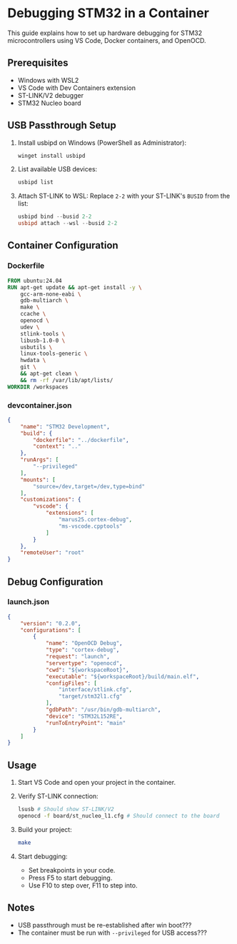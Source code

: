 
# Debugging STM32 in a Container

This guide explains how to set up hardware debugging for STM32 microcontrollers using VS Code, Docker containers, and OpenOCD.

## Prerequisites

- Windows with WSL2
- VS Code with Dev Containers extension
- ST-LINK/V2 debugger
- STM32 Nucleo board

## USB Passthrough Setup

1. Install usbipd on Windows (PowerShell as Administrator):
   ```powershell
   winget install usbipd
   ```

2. List available USB devices:
   ```powershell
   usbipd list
   ```

3. Attach ST-LINK to WSL:
   Replace `2-2` with your ST-LINK's `BUSID` from the list:
   ```powershell
   usbipd bind --busid 2-2
   usbipd attach --wsl --busid 2-2
   ```

## Container Configuration

### Dockerfile
```dockerfile
FROM ubuntu:24.04
RUN apt-get update && apt-get install -y \
    gcc-arm-none-eabi \
    gdb-multiarch \
    make \
    ccache \
    openocd \
    udev \
    stlink-tools \
    libusb-1.0-0 \
    usbutils \
    linux-tools-generic \
    hwdata \
    git \
    && apt-get clean \
    && rm -rf /var/lib/apt/lists/
WORKDIR /workspaces
```

### devcontainer.json
```json
{
    "name": "STM32 Development",
    "build": {
        "dockerfile": "../dockerfile",
        "context": ".."
    },
    "runArgs": [
        "--privileged"
    ],
    "mounts": [
        "source=/dev,target=/dev,type=bind"
    ],
    "customizations": {
        "vscode": {
            "extensions": [
                "marus25.cortex-debug",
                "ms-vscode.cpptools"
            ]
        }
    },
    "remoteUser": "root"
}
```

## Debug Configuration

### launch.json
```json
{
    "version": "0.2.0",
    "configurations": [
        {
            "name": "OpenOCD Debug",
            "type": "cortex-debug",
            "request": "launch",
            "servertype": "openocd",
            "cwd": "${workspaceRoot}",
            "executable": "${workspaceRoot}/build/main.elf",
            "configFiles": [
                "interface/stlink.cfg",
                "target/stm32l1.cfg"
            ],
            "gdbPath": "/usr/bin/gdb-multiarch",
            "device": "STM32L152RE",
            "runToEntryPoint": "main"
        }
    ]
}
```

## Usage

1. Start VS Code and open your project in the container.
2. Verify ST-LINK connection:
   ```bash
   lsusb # Should show ST-LINK/V2
   openocd -f board/st_nucleo_l1.cfg # Should connect to the board
   ```

3. Build your project:
   ```bash
   make
   ```

4. Start debugging:
   - Set breakpoints in your code.
   - Press F5 to start debugging.
   - Use F10 to step over, F11 to step into.

## Notes

- USB passthrough must be re-established after win boot???
- The container must be run with `--privileged` for USB access???
